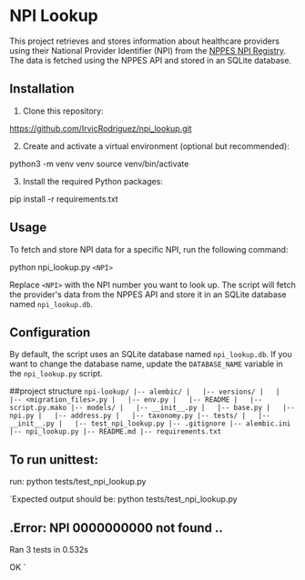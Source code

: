 # NPI Lookup

This project retrieves and stores information about healthcare providers using their National Provider Identifier (NPI) 
from the [NPPES NPI Registry](https://npiregistry.cms.hhs.gov). The data is fetched using the NPPES API and stored in an SQLite database.

## Installation

1. Clone this repository:

https://github.com/IrvicRodriguez/npi_lookup.git

2. Create and activate a virtual environment (optional but recommended): 

python3 -m venv venv
source venv/bin/activate

3. Install the required Python packages:

pip install -r requirements.txt

## Usage

To fetch and store NPI data for a specific NPI, run the following command:

python npi_lookup.py `<NPI>`


Replace `<NPI>` with the NPI number you want to look up. The script will fetch the provider's data from the NPPES API and store it in an SQLite database named `npi_lookup.db`.

## Configuration

By default, the script uses an SQLite database named `npi_lookup.db`. If you want to change the database name, update the `DATABASE_NAME` variable in the `npi_lookup.py` script.

##project structure
`npi-lookup/
|-- alembic/
|   |-- versions/
|   |   |-- <migration_files>.py
|   |-- env.py
|   |-- README
|   |-- script.py.mako
|-- models/
|   |-- __init__.py
|   |-- base.py
|   |-- npi.py
|   |-- address.py
|   |-- taxonomy.py
|-- tests/
|   |-- __init__.py
|   |-- test_npi_lookup.py
|-- .gitignore
|-- alembic.ini
|-- npi_lookup.py
|-- README.md
|-- requirements.txt`

## To run unittest: 

run: python tests/test_npi_lookup.py

`Expected output should be:  python tests/test_npi_lookup.py

.Error: NPI 0000000000 not found
..
----------------------------------------------------------------------
Ran 3 tests in 0.532s

OK
`
